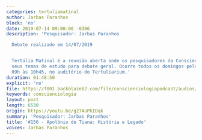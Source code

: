 ```yaml
---
categories: tertuliamatinal
author: Jarbas Paranhos
block: 'no'
date: 2019-07-14 09:00:00 -0306
description: 'Pesquisador: Jarbas Paranhos

  Debate realizado em 14/07/2019


  Tertúlia Matinal é a reunião aberta onde os pesquisadores da Conscienciologia apresentam
  seus temas de estudo para debate geral. Ocorre todos os domingos pela manhã, das
  09h às 10h45, no auditório do Tertuliarium.'
duration: 01:48:50
explicit: 'no'
file: https://f001.backblazeb2.com/file/conscienciologiapodcast/audios/g27AuPkIDqk.m4a
keywords: conscienciologia
layout: post
length: 6530
origin: https://youtu.be/g27AuPkIDqk
summary: 'Pesquisador: Jarbas Paranhos'
title: '#156 - Apolônio de Tiana: História e Legado'
voices: Jarbas Paranhos
---
```

